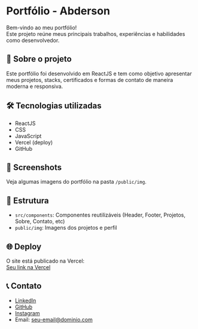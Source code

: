 
# Portfólio - Abderson

Bem-vindo ao meu portfólio!  
Este projeto reúne meus principais trabalhos, experiências e habilidades como desenvolvedor.

## 🚀 Sobre o projeto

Este portfólio foi desenvolvido em ReactJS e tem como objetivo apresentar meus projetos, stacks, certificados e formas de contato de maneira moderna e responsiva.

## 🛠️ Tecnologias utilizadas

- ReactJS
- CSS
- JavaScript
- Vercel (deploy)
- GitHub

## 📸 Screenshots

Veja algumas imagens do portfólio na pasta `/public/img`.

## 📂 Estrutura

- `src/components`: Componentes reutilizáveis (Header, Footer, Projetos, Sobre, Contato, etc)
- `public/img`: Imagens dos projetos e perfil

## 🌐 Deploy

O site está publicado na Vercel:  
[Seu link na Vercel](https://seu-usuario.vercel.app)

## 📞 Contato

- [LinkedIn](https://www.linkedin.com/in/seu-usuario)
- [GitHub](https://github.com/Abderson)
- [Instagram](https://instagram.com/seu-usuario)
- Email: seu-email@dominio.com
